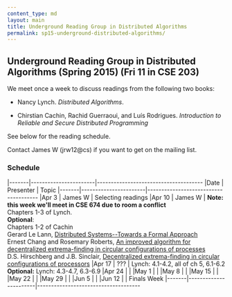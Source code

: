 ```yaml
---
content_type: md
layout: main
title: Underground Reading Group in Distributed Algorithms
permalink: sp15-underground-distributed-algorithms/
---
```


## Underground Reading Group in Distributed Algorithms (Spring 2015) (Fri 11 in CSE 203)

We meet once a week to discuss readings from the following two books:

* Nancy Lynch. *Distributed Algorithms*.

* Chirstian Cachin, Rachid Guerraoui, and Luís Rodrigues. *Introduction to
  Reliable and Secure Distributed Programming*

See below for the reading schedule.

Contact James W (jrw12@cs) if you want to get on the mailing list.

### Schedule

|-------|-----------------------|--------------------------------------
|Date   | Presenter             | Topic
|-------|-----------------------|--------------------------------------
|Apr  3 | James W               | Selecting readings
|Apr 10 | James W               | **Note: this week we'll meet in CSE 674 due to room a conflict** <br> Chapters 1-3 of Lynch. <br> **Optional**: <br> Chapters 1-2 of Cachin <br> Gerard Le Lann, [Distributed Systems--Towards a Formal Approach](http://www.rocq.inria.fr/novaltis/publications/IFIP%20Congress%201977.pdf) <br> Ernest Chang and Rosemary Roberts, [An improved algorithm for decentralized extrema-finding in circular configurations of processes](http://dl.acm.org/citation.cfm?id=359108) <br> D.S. Hirschberg and J.B. Sinclair, [Decentralized extrema-finding in circular configurations of processors](http://dl.acm.org/citation.cfm?id=359029)
|Apr 17 | ???                   | Lynch: 4.1-4.2, all of ch 5, 6.1-6.2 <br> **Optional:** Lynch: 4.3-4.7, 6.3-6.9
|Apr 24 |                       | 
|May  1 |                       | 
|May  8 |                       | 
|May 15 |                       | 
|May 22 |                       | 
|May 29 |                       | 
|Jun  5 |                       | 
|Jun 12 |                       | Finals Week
|-------|-----------------------|-------------------------------------
